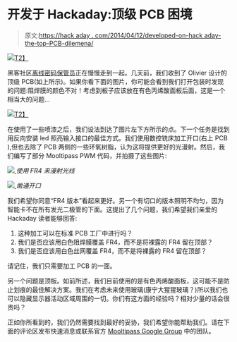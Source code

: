 # 开发于 Hackaday:顶级 PCB 困境

> 原文:[https://hack aday . com/2014/04/12/developed-on-hack aday-the-top-PCB-dilemena/](https://hackaday.com/2014/04/12/developed-on-hackaday-the-top-pcb-dilemna/)

[![](../Images/7c2f20e4c61a7e73f6b61782649efd4c.png)T2】](http://hackaday.com/wp-content/uploads/2014/04/olivier_mockup2.png)

黑客社区[离线密码保管员](https://github.com/limpkin/mooltipass)正在慢慢走到一起。几天前，我们收到了 Olivier 设计的顶级 PCB(如上所示)。如果你看下面的图片，你可能会看到我们打开包装时发现的问题:阻焊膜的颜色不对！考虑到板子应该放在有色丙烯酸面板后面，这是一个相当大的问题…

[![](../Images/9a669b1e5f5076d58f33a02b8e97d5ee.png)T2】](http://hackaday.com/wp-content/uploads/2014/04/p1050601.jpg)

在使用了一些喷漆之后，我们设法到达了图片左下方所示的点。下一个任务是找到用反向安装 led 照亮输入接口的最佳方式。我们使用数控铣床加工开口(右上 PCB ),但也去除了 PCB 两侧的一些环氧树脂，认为这将提供更好的光漫射。然后，我们编写了部分 Mooltipass PWM 代码，并拍摄了这些图片:

[![](../Images/441f360a85e3dee13b010ef14806ee25.png) ](http://hackaday.com/wp-content/uploads/2014/04/p1050618.jpg) *使用 FR4 来漫射光线*

[![](../Images/c733065d98216e20caabc70d2201760a.png) ](http://hackaday.com/wp-content/uploads/2014/04/p1050623.jpg) *凿通开口*

我们希望你同意“FR4 版本”看起来更好。另一个有切口的版本照明不均匀，因为智能卡不在所有发光二极管的下面。这提出了几个问题，我们希望我们亲爱的 Hackaday 读者能够回答:

1.  这种加工可以在标准 PCB 工厂中进行吗？
2.  我们是否应该用白色阻焊膜覆盖 FR4，而不是将裸露的 FR4 留在顶部？
3.  我们是否应该用白色丝网覆盖 FR4，而不是将裸露的 FR4 留在顶部？

请记住，我们只需要加工 PCB 的一面。

另一个问题是顶板。如前所述，我们目前使用的是有色丙烯酸面板，这可能不是防止划痕的最佳解决方案。我们在考虑未来使用玻璃(康宁大猩猩玻璃？)所以我们也可以隐藏显示器活动区域周围的一切。你们有这方面的经验吗？相对少量的话会很贵吗？

正如你所看到的，我们仍然需要找到最好的妥协，我们希望你能帮助我们。请在下面的评论区发布快速消息或联系官方 [Mooltipass Google Group](https://groups.google.com/forum/?hl=en#!forum/mooltipass) 中的团队。